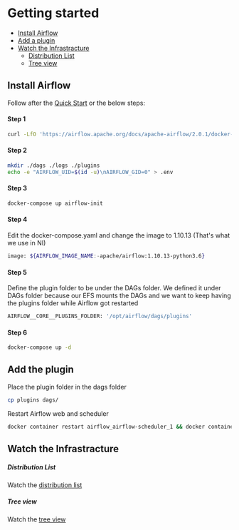 # Getting started

- [Install Airflow](#create-service)
- [Add a plugin](#add-a-plugin)
- [Watch the Infrastracture](#watch-the-infrastracture)
  - [Distribution List](#distribution-list)
  - [Tree view](#tree-view)

## Install Airflow

Follow after the [Quick Start](https://airflow.apache.org/docs/apache-airflow/2.0.1/start/docker.html) or the below steps:

#### Step 1

```bash
curl -LfO 'https://airflow.apache.org/docs/apache-airflow/2.0.1/docker-compose.yaml
```

#### Step 2

```bash
mkdir ./dags ./logs ./plugins
echo -e "AIRFLOW_UID=$(id -u)\nAIRFLOW_GID=0" > .env
```

#### Step 3

```bash
docker-compose up airflow-init
```

#### Step 4

Edit the docker-compose.yaml and change the image to 1.10.13 (That's what we use in NI)

```bash
image: ${AIRFLOW_IMAGE_NAME:-apache/airflow:1.10.13-python3.6}
```

#### Step 5

Define the plugin folder to be under the DAGs folder.
We defined it under DAGs folder because our EFS mounts the DAGs and we want to keep having the plugins folder while Airflow got restarted

```bash
AIRFLOW__CORE__PLUGINS_FOLDER: '/opt/airflow/dags/plugins'
```

#### Step 6

```bash
docker-compose up -d
```

## Add the plugin

Place the plugin folder in the dags folder

```bash
cp plugins dags/
```

Restart Airflow web and scheduler

```bash
docker container restart airflow_airflow-scheduler_1 && docker container restart airflow_airflow-webserver_1
```

## Watch the Infrastracture

##### Distribution List

Watch the [distribution list](http://localhost:8080/admin/distribution/)

##### Tree view

Watch the [tree view](http://localhost:8080/admin/dags/)

